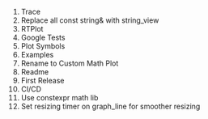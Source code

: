 1. Trace
2. Replace all const string& with string_view
3. RTPlot
4. Google Tests
5. Plot Symbols
6. Examples
7. Rename to Custom Math Plot
8. Readme
9. First Release
10. CI/CD
11. Use constexpr math lib
12. Set resizing timer on graph_line for smoother resizing
